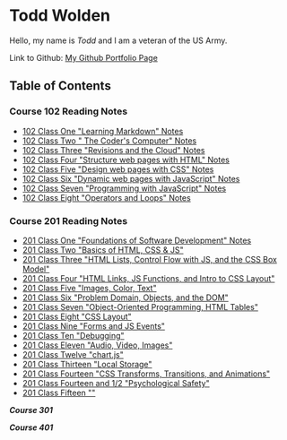 # Todd Wolden

Hello, my name is _Todd_ and I am a veteran of the US Army.  

Link to Github: [My Github Portfolio Page](https://github.com/Todd75)

## Table of Contents

### Course 102 Reading Notes

- [102 Class One "Learning Markdown" Notes](https://github.com/Todd75/reading-notes/blob/main/class1.md)
- [102 Class Two " The Coder's Computer" Notes](https://github.com/Todd75/reading-notes/blob/main/class2.md)
- [102 Class Three "Revisions and the Cloud" Notes](https://github.com/Todd75/reading-notes/blob/main/class3.md)
- [102 Class Four "Structure web pages with HTML" Notes](https://github.com/Todd75/reading-notes/blob/main/class4.md)
- [102 Class Five "Design web pages with CSS" Notes](https://github.com/Todd75/reading-notes/blob/main/class5.md)
- [102 Class Six "Dynamic web pages with JavaScript" Notes](https://github.com/Todd75/reading-notes/blob/main/class6.md)
- [102 Class Seven "Programming with JavaScript" Notes](https://github.com/Todd75/reading-notes/blob/main/class7.md)
- [102 Class Eight "Operators and Loops" Notes](https://github.com/Todd75/reading-notes/blob/main/class8.md)

### Course 201 Reading Notes

- [201 Class One "Foundations of Software Development" Notes](https://github.com/Todd75/reading-notes/blob/main/201class1.md)
- [201 Class Two "Basics of HTML, CSS & JS"](https://github.com/Todd75/reading-notes/blob/main/201class2.md)
- [201 Class Three "HTML Lists, Control Flow with JS, and the CSS Box Model"](https://github.com/Todd75/reading-notes/blob/main/201class3.md)
- [201 Class Four "HTML Links, JS Functions, and Intro to CSS Layout"](https://github.com/Todd75/reading-notes/blob/main/201class4.md)
- [201 Class Five "Images, Color, Text"](https://github.com/Todd75/reading-notes/blob/main/201class5.md)
- [201 Class Six "Problem Domain, Objects, and the DOM"](https://github.com/Todd75/reading-notes/blob/main/201class6.md)
- [201 Class Seven "Object-Oriented Programming, HTML Tables"](https://github.com/Todd75/reading-notes/blob/main/201class7.md)
- [201 Class Eight "CSS Layout"](https://github.com/Todd75/reading-notes/blob/main/201class8.md)
- [201 Class Nine "Forms and JS Events"](https://github.com/Todd75/reading-notes/blob/main/201class9.md)
- [201 Class Ten "Debugging"](https://github.com/Todd75/reading-notes/blob/main/201class10.md)
- [201 Class Eleven "Audio, Video, Images"](https://github.com/Todd75/reading-notes/blob/main/201class11.md)
- [201 Class Twelve "chart.js"](https://github.com/Todd75/reading-notes/blob/main/201class12.md)
- [201 Class Thirteen "Local Storage"](https://github.com/Todd75/reading-notes/blob/main/201class13.md)
- [201 Class Fourteen "CSS Transforms, Transitions, and Animations"](https://github.com/Todd75/reading-notes/blob/main/201class14.md)
- [201 Class Fourteen and 1/2 "Psychological Safety"](201class14aristotle.md)
- [201 Class Fifteen ""](https://github.com/Todd75/reading-notes/blob/main/201class15.md)

***Course 301***

***Course 401***
